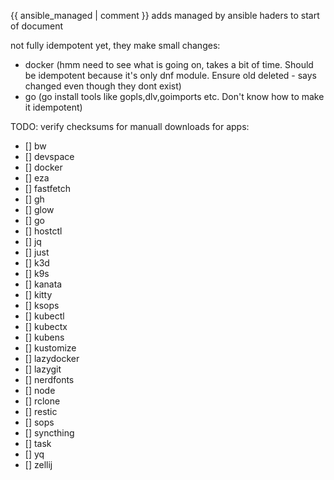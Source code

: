 {{ ansible_managed | comment }} adds managed by ansible haders to start of document

<!-- x86_64
amd64
x86
i386
i686
aarch64
arm64
armv9l
armv8l
armv7l
armv6l
aarch32
ppc64le
s390x -->

not fully idempotent yet, they make small changes:

- docker (hmm need to see what is going on, takes a bit of time. Should be idempotent because it's only dnf module. Ensure old deleted - says changed even though they dont exist)
- go (go install tools like gopls,dlv,goimports etc. Don't know how to make it idempotent)

TODO: verify checksums for manuall downloads for apps:

- [] bw
- [] devspace
- [] docker
- [] eza
- [] fastfetch
- [] gh
- [] glow
- [] go
- [] hostctl
- [] jq
- [] just
- [] k3d
- [] k9s
- [] kanata
- [] kitty
- [] ksops
- [] kubectl
- [] kubectx
- [] kubens
- [] kustomize
- [] lazydocker
- [] lazygit
- [] nerdfonts
- [] node
- [] rclone
- [] restic
- [] sops
- [] syncthing
- [] task
- [] yq
- [] zellij
